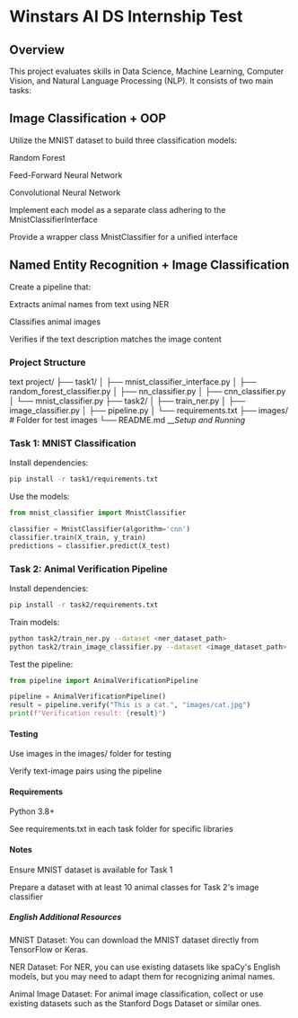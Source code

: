 # Winstars AI DS Internship Test

## Overview
This project evaluates skills in Data Science, Machine Learning, Computer Vision, and Natural Language Processing (NLP). It consists of two main tasks:

## Image Classification + OOP

Utilize the MNIST dataset to build three classification models:

Random Forest

Feed-Forward Neural Network

Convolutional Neural Network

Implement each model as a separate class adhering to the MnistClassifierInterface

Provide a wrapper class MnistClassifier for a unified interface

## Named Entity Recognition + Image Classification

Create a pipeline that:

Extracts animal names from text using NER

Classifies animal images

Verifies if the text description matches the image content

### Project Structure
text
project/
├── task1/
│   ├── mnist_classifier_interface.py
│   ├── random_forest_classifier.py
│   ├── nn_classifier.py
│   ├── cnn_classifier.py
│   └── mnist_classifier.py
├── task2/
│   ├── train_ner.py
│   ├── image_classifier.py
│   ├── pipeline.py
│   └── requirements.txt
├── images/  # Folder for test images
└── README.md
___Setup and Running_
### Task 1: MNIST Classification
Install dependencies:
~~~ bash
pip install -r task1/requirements.txt
~~~
Use the models:

~~~python
from mnist_classifier import MnistClassifier

classifier = MnistClassifier(algorithm='cnn')
classifier.train(X_train, y_train)
predictions = classifier.predict(X_test)
~~~
### Task 2: Animal Verification Pipeline
Install dependencies:

~~~bash
pip install -r task2/requirements.txt
~~~
Train models:

~~~bash
python task2/train_ner.py --dataset <ner_dataset_path>
python task2/train_image_classifier.py --dataset <image_dataset_path>
~~~
Test the pipeline:

~~~python
from pipeline import AnimalVerificationPipeline

pipeline = AnimalVerificationPipeline()
result = pipeline.verify("This is a cat.", "images/cat.jpg")
print(f"Verification result: {result}")
~~~
#### Testing
Use images in the images/ folder for testing

Verify text-image pairs using the pipeline

#### Requirements
Python 3.8+

See requirements.txt in each task folder for specific libraries

#### Notes
Ensure MNIST dataset is available for Task 1

Prepare a dataset with at least 10 animal classes for Task 2's image classifier

##### English Additional Resources
MNIST Dataset: You can download the MNIST dataset directly from TensorFlow or Keras.

NER Dataset: For NER, you can use existing datasets like spaCy's English models, but you may need to adapt them for recognizing animal names.

Animal Image Dataset: For animal image classification, collect or use existing datasets such as the Stanford Dogs Dataset or similar ones.
